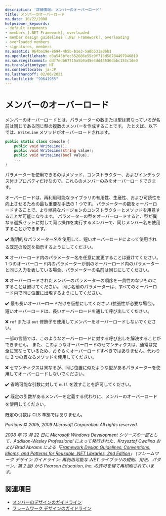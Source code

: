 ```yaml
---
description: '詳細情報: メンバーのオーバーロード'
title: メンバーのオーバーロード
ms.date: 10/22/2008
helpviewer_keywords:
- default arguments
- members [.NET Framework], overloaded
- member design guidelines [.NET Framework], overloading
- overloaded members
- signatures, members
ms.assetid: 964ba19e-8b94-4b5b-b1e3-5a0b531a0bb1
ms.openlocfilehash: d3a545bfec552686e55c9f713d58784497946819
ms.sourcegitcommit: ddf7edb67715a5b9a45e3dd44536dabc153c1de0
ms.translationtype: HT
ms.contentlocale: ja-JP
ms.lasthandoff: 02/06/2021
ms.locfileid: "99641955"
---
```

# <a name="member-overloading"></a>メンバーのオーバーロード

メンバーのオーバーロードとは、パラメーターの数または型は異なっているが名前は同じである同じ型の複数のメンバーを作成することです。 たとえば、以下では、`WriteLine` メソッドがオーバーロードされます。

```csharp
public static class Console {
    public void WriteLine();
    public void WriteLine(string value);
    public void WriteLine(bool value);
    ...
}
```

 パラメーターを使用できるのはメソッド、コンストラクター、およびインデックス付きプロパティだけなので、これらのメンバーのみをオーバーロードできます。

 オーバーロードは、再利用可能なライブラリの有用性、生産性、および可読性を向上させるための最も重要な手法の 1 つです。 パラメーターの数をオーバーロードすることで、より単純なバージョンのコンストラクターとメソッドを用意することが可能になります。 パラメーターの型をオーバーロードすると、型が異なる選択セットに対して同じ操作を実行するメンバーで、同じメンバー名を使用することができます。

 ✔️ 説明的なパラメーター名を使用して、短いオーバーロードによって使用される既定の設定を指示するようにしてください。

 ❌ オーバーロード内のパラメーター名を任意に変更することは避けてください。 1 つのオーバーロード内のパラメーターが別のオーバーロード内のパラメーターと同じ入力を表している場合、パラメーターの名前は同じにしてください。

 ❌ オーバーロードされたメンバーのパラメーターの順序を一貫性のないものにすることは避けてください。 同じ名前のパラメーターは、すべてのオーバーロード内で同じ位置に出現するようにしてください。

 ✔️ 最も長いオーバーロードだけを仮想にしてください (拡張性が必要な場合)。 短いオーバーロードは、長いオーバーロードを通して呼び出してください。

 ❌ `ref` または `out` 修飾子を使用してメンバーをオーバーロードしないでください。

 一部の言語では、このようなオーバーロードに対する呼び出しを解決することができません。 また、このようなオーバーロードのセマンティクスは、通常は完全に異なっているため、おそらくオーバーロードすべきではありません。代わりに 2 つの異なるメソッドを使用してください。

 ❌ セマンティクスは異なるが、同じ位置に似たような型があるパラメーターを使用してオーバーロードしないでください。

 ✔️ 省略可能な引数に対して `null` を渡すことを許可してください。

 ✔️ 既定の引数があるメンバーを定義する代わりに、メンバーのオーバーロードを使用してください。

 既定の引数は CLS 準拠ではありません。

 *Portions © 2005, 2009 Microsoft Corporation.All rights reserved.*

 *2008 年 10 月 22 日に Microsoft Windows Development シリーズの一部として、Addison-Wesley Professional によって発行された、Krzysztof Cwalina および Brad Abrams による「[Framework Design Guidelines: Conventions, Idioms, and Patterns for Reusable .NET Libraries, 2nd Edition](https://www.informit.com/store/framework-design-guidelines-conventions-idioms-and-9780321545619)」 (フレームワーク デザイン ガイドライン: 再利用可能な .NET ライブラリの規則、用法、パターン、第 2 版) から Pearson Education, Inc. の許可を得て再印刷されています。*

## <a name="see-also"></a>関連項目

- [メンバーのデザインのガイドライン](member.md)
- [フレームワーク デザインのガイドライン](index.md)
